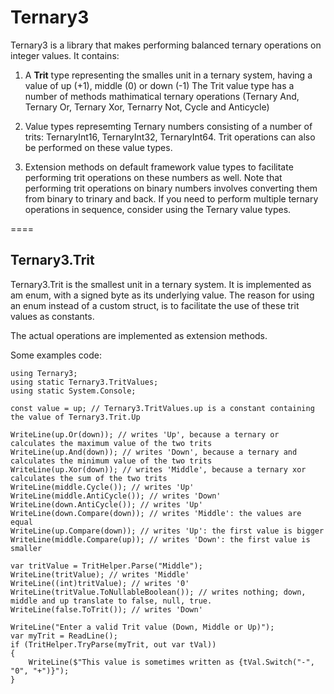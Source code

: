 # Ternary3

Ternary3 is a library that makes performing balanced ternary operations on integer values.
It contains:

1. A **Trit** type representing the smalles unit in a ternary system, having a value of up (+1), middle (0) or down (-1)
The Trit value type has a number of methods mathimatical ternary operations (Ternary And, Ternary Or, Ternary Xor, Ternarry Not, Cycle and Anticycle)

2. Value types represemting Ternary numbers consisting of a number of trits: TernaryInt16, TernaryInt32, TernaryInt64. Trit operations can also be performed on these value types.

3. Extension methods on default framework value types to facilitate performing trit operations on these numbers as well. Note that performing trit operations on binary numbers involves converting them from binary to trinary and back. If you need to perform multiple ternary operations in sequence, consider using the Ternary value types.

====

## Ternary3.Trit

Ternary3.Trit is the smallest unit in a ternary system. It is implemented as am enum, with a signed byte as its underlying value. The reason for using an enum instead of a custom struct, is to facilitate the use of these trit values as constants.

The actual operations are implemented as extension methods.

Some examples code:

```
using Ternary3;
using static Ternary3.TritValues;
using static System.Console;

const value = up; // Ternary3.TritValues.up is a constant containing the value of Ternary3.Trit.Up

WriteLine(up.Or(down)); // writes 'Up', because a ternary or calculates the maximum value of the two trits
WriteLine(up.And(down)); // writes 'Down', because a ternary and calculates the minimum value of the two trits
WriteLine(up.Xor(down)); // writes 'Middle', because a ternary xor calculates the sum of the two trits
WriteLine(middle.Cycle()); // writes 'Up'
WriteLine(middle.AntiCycle()); // writes 'Down'
WriteLine(down.AntiCycle()); // writes 'Up'
WriteLine(down.Compare(down)); // writes 'Middle': the values are equal
WriteLine(up.Compare(down)); // writes 'Up': the first value is bigger
WriteLine(middle.Compare(up)); // writes 'Down': the first value is smaller

var tritValue = TritHelper.Parse("Middle");
WriteLine(tritValue); // writes 'Middle'
WriteLine((int)tritValue); // writes '0'
WriteLine(tritValue.ToNullableBoolean()); // writes nothing; down, middle and up translate to false, null, true.
WriteLine(false.ToTrit()); // writes 'Down'

WriteLine("Enter a valid Trit value (Down, Middle or Up)");
var myTrit = ReadLine();
if (TritHelper.TryParse(myTrit, out var tVal))
{
    WriteLine($"This value is sometimes written as {tVal.Switch("-", "0", "+")}");
}
```
